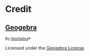 # Credit

## [Geogebra][geogebra]

<sup>By [GeoGebra][geogebra-author]&reg;</sup>

Licensed under the [Geogebra License][geogebra-license].

<!-- Link aliases -->

[geogebra]: https://github.com/geogebra/geogebra
[geogebra-author]: https://github.com/geogebra
[geogebra-license]: https://www.geogebra.org/license
